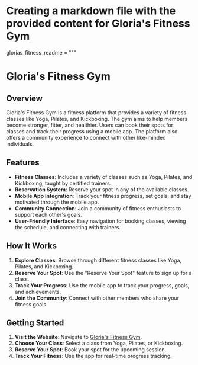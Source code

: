 # Creating a markdown file with the provided content for Gloria's Fitness Gym

glorias_fitness_readme = """
# Gloria's Fitness Gym

## Overview

Gloria's Fitness Gym is a fitness platform that provides a variety of fitness classes like Yoga, Pilates, and Kickboxing. The gym aims to help members become stronger, fitter, and healthier. Users can book their spots for classes and track their progress using a mobile app. The platform also offers a community experience to connect with other like-minded individuals.

## Features

- **Fitness Classes**: Includes a variety of classes such as Yoga, Pilates, and Kickboxing, taught by certified trainers.
- **Reservation System**: Reserve your spot in any of the available classes.
- **Mobile App Integration**: Track your fitness progress, set goals, and stay motivated through the mobile app.
- **Community Connection**: Join a community of fitness enthusiasts to support each other's goals.
- **User-Friendly Interface**: Easy navigation for booking classes, viewing the schedule, and connecting with trainers.

## How It Works

1. **Explore Classes**: Browse through different fitness classes like Yoga, Pilates, and Kickboxing.
2. **Reserve Your Spot**: Use the "Reserve Your Spot" feature to sign up for a class.
3. **Track Your Progress**: Use the mobile app to track your progress, goals, and achievements.
4. **Join the Community**: Connect with other members who share your fitness goals.

## Getting Started

1. **Visit the Website**: Navigate to [Gloria's Fitness Gym](https://stackblitz-one.vercel.app).
2. **Choose Your Class**: Select a class from Yoga, Pilates, or Kickboxing.
3. **Reserve Your Spot**: Book your spot for the upcoming session.
4. **Track Your Fitness**: Use the app for real-time progress tracking.

